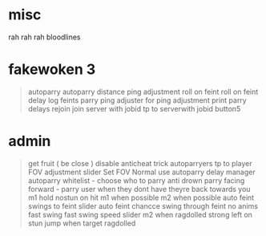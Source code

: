 # misc
rah rah rah
bloodlines


# fakewoken 3
> autoparry
> autoparry distance
> ping adjustment
> roll on feint
> roll on feint delay
> log feints
> parry ping adjuster for ping adjustment
> print parry delays
> rejoin
> join server with jobid
> tp to serverwith jobid button5
  # admin
  > get fruit ( be close )
  > disable anticheat
> trick autoparryers
> tp to player
> FOV adjustment slider
> Set FOV Normal
> use autoparry delay manager
> autoparry whitelist - choose who to parry
> anti drown
> parry facing forward - parry user when they dont have theyre back towards you
> m1 hold
> nostun on hit
> m1 when possible
> m2 when possible
> auto feint
> swings to feint slider
> auto feint chancce
> swing through feint
> no anims
> fast swing
> fast swing speed slider
> m2 when ragdolled
> strong left on stun
> jump when target ragdolled
